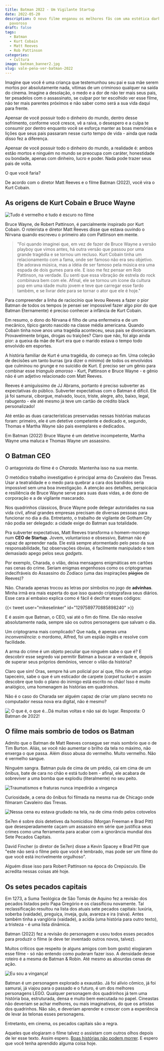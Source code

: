 ```yaml
---
title: Batman 2022 - Um Vigilante Startup
date: 2022-05-20
description: O novo filme enganou os melhores fãs com uma estética dark e um roteiro
  pavoroso
draft: false
tags:
  - Batman
  - Kurt Cobain
  - Matt Reeves
  - Rob Pattinson
categories:
  - Cultura
image: batman_banner2.jpg
slug: vale-pena-ver-batman-2022
---
```


Imagine que você é uma criança que testemunhou seu pai e sua mãe serem mortos por absolutamente nada, vítimas de um criminoso qualquer na saída do cinema. Imagine a desolação, o medo e a dor de não ter mais seus pais, ter pesadelos com o assassinato, se culpar por ter escolhido ver esse filme, não ter mais parentes próximos e não saber como será a sua vida daqui para frente.

Apensar de você possuir todo o dinheiro do mundo, dentro desse sofrimento, conforme você cresce, vê a raiva, o desespero e a culpa te consumir por dentro enquanto você se esforça manter as boas memórias e lições que seus pais passaram nesse curto tempo de vida - ainda que nada disso fez a diferença.

Apensar de você possuir todo o dinheiro do mundo, a realidade é: ambos estão mortos e ninguém no mundo se preocupa com caráter, honestidade ou bondade, apenas com dinheiro, lucro e poder. Nada pode trazer seus pais de volta.

O que você faria?

De acordo com o diretor Matt Reeves e o filme Batman (2022), você vira o Kurt Cobain.

## As origens de Kurt Cobain e Bruce Wayne

![Tudo é vermelho e tudo é escuro no filme](20220509161615.png)

Bruce Wayne, de Robert Pattinson, é parcialmente inspirado por Kurt Cobain. O roteirista e diretor Matt Reeves disse que estava ouvindo o Nirvana quando escreveu o primeiro ato com Pattinson em mente.

>"Foi quando imaginei que, em vez de fazer de Bruce Wayne a versão playboy que vimos antes, há outra versão que passou por uma grande tragédia e se tornou um recluso. Kurt Cobain tinha um relacionamento com a fama, onde ser famoso não era seu objetivo. Ele adorava música, mas a idéia de ser famoso pela música era uma espada de dois gumes para ele. E isso me fez pensar em Rob Pattinson, na verdade. Eu senti que essa vibração de estrela do rock combinava bem com ele. Afinal, ele se tornou um ícone da cultura pop em uma idade muito jovem e teve que carregar esse fardo também, e se livrar dele para se tornar o ator que ele é hoje."

Para compreender a linha de raciocínio que levou Reeves a fazer o pior Batman de todos os tempos (e pensei ser impossível fazer algo pior do que Batman Eternamente) é preciso conhecer a infância de Kurt Cobain.

Em resumo, o dono do Nirvana é filho de uma enfermeira e de um mecânico, típico garoto nascido na classe média americana. Quando Cobain tinha nove anos uma tragédia aconteceu, seus pais se divorciaram. Provavelmente brigas, drogas ou traições? Claro que não, foi algo ainda pior: a queixa da mãe de Kurt era que o marido estava o tempo todo envolvido em esportes.

A história familiar de Kurt é uma tragédia, do começo ao fim. Uma coleção de decisões um tanto burras (pra dizer o mínimo) de todos os envolvidos que culminou no grunge e no suicídio de Kurt. É preciso ser um gênio para combinar esse *triangulo amoroso* - Kurt, Pattinson e Bruce Wayne - e gênio não é um adjetivo relacionado com Matt Reeves.

Reeves é amiguíssimo de JJ Abrams, portanto é preciso subverter as expectativas do público. Subverter expectativas com o Batman é difícil. Ele já foi samurai, ciborgue, malvado, louco, triste, alegre, alto, baixo, legal, rabugento - ele até mesmo já teve um cartão de crédito black personalizado!

Até então as duas características preservadas nessas histórias malucas foram: primeiro, ele é um detetive competente e dedicado e, segundo, Thomas e Martha Wayne são pais exemplares e dedicados.

Em Batman (2022) Bruce Wayne é um detetive incompetente, Martha Wayne uma maluca e Thomas Wayne um assassino.

## O Batman CEO

O antagonista do filme é o *Charada*. Mantenha isso na sua mente.

O metódico trabalho investigativo é principal arma do Cavaleiro das Trevas. Usar a teatralidade e o medo para quebrar a cara dos bandidos seria impossível sem uma boa investigação. A atenção aos detalhes, perspicácia e resiliência de Bruce Wayne serve para suas duas vidas, a de dono de corporação e a de vigilante mascarado.

Nos quadrinhos clássicos, Bruce Wayne pode delegar autoridades na sua vida civil, afinal grandes empresas precisam de diversas pessoas para funcionar no dia a dia. Entretanto, o trabalho de vigilante de Gotham City não podia ser delegado: a cidade exige do Batman sua totalidade.

Pra subverter expectativas, Matt Reeves transforma o homem-morcego num **CEO de Startup**. Jovem, voluntarioso e obsessivo, Batman não é capaz de apreender nada. Ele está sempre atormentado pelo peso da sua responsabilidade, faz observações óbvias, é facilmente manipulado e tem demasiado apego pelos seus *gadgets*.

Por exemplo, Charada, o vilão, deixa mensagens enigmáticas em cartões nas cenas do crime. Seriam enigmas engenhosos como os criptogramas indecifráveis do Assassino do Zodíaco (uma das inspirações ~~plágios~~ de Reeves)?

Não. Charada apenas trocou as letras por símbolos no jogo de **advinhas**. Minha irmã era mais esperta do que isso quando criptografava seus diários. Esse cara aí embaixo explica como é fácil é decifrar esses códigos:

{{< tweet user="mikeselinker" id="1297589770885898240" >}}

E é assim que Batman, o CEO, vai até o fim do filme. Ele não resolve absolutamente nada, sempre são os outros personagens que salvam o dia.

Um criptograma mais complicado? Que nada, é apenas uma *inconveniência*: o mordomo, Alfred, foi um espião inglês e resolve com facilidade.

A arma do crime é um objeto peculiar que ninguém sabe o que é? E descobrir esse segredo vai permitir Batman a buscar a verdade e, depois de superar seus próprios demônios, vencer o vilão da história?

Claro que sim! Oras, sempre há um policial por aí que, filho de um antigo tapeceiro, sabe o que é um esticador de carpete (*carpet tucker*) e assim descobre que todo o plano do inimigo está escrito no chão! Isso é muito analógico, uma homenagem às histórias em quadrinhos.

Não é o caso do Charada ser alguém capaz de criar um plano secreto no computador nessa nova era digital, não é mesmo?

![ O que é, o que é...Dá muitas voltas e não sai do lugar. Resposta: O Batman de 2022!](20220519163528.png)

## O filme mais sombrio de todos os Batman

Admito que o Batman de Matt Reeves consegue ser mais sombrio que o de Tim Burton. Aliás, se você não aumentar o brilho da tela no máximo, não enxerga o que passa. Além disso abusa do vermelho. Muito vermelho. Não é vermelho sangue.

Ninguém sangra. Batman pula de cima de um prédio, cai em cima de um ônibus, bate de cara no chão e está tudo bem - afinal, ele acabara de sobreviver a uma bomba que explodiu (literalmente) no seu peito.

![Traumatismos e fraturas nunca impedirão a vingança ](the-batman-wing-suit.gif)

Curiosidade, a cena do ônibus foi filmada na mesma rua de Chicago onde filmaram Cavaleiro das Trevas.

![Nessa cena eu estava grudado na tela, na de cima rindo pelos cotovelos](22jx.gif)

Se7en é sobre dois detetives da homicídios (Morgan Freeman e Brad Pitt) que desesperadamente caçam um assassino em série que justifica seus crimes como uma ferramenta para acabar com a ignorância mundial dos Sete Pecados Capitais.

David Fincher (o diretor de Se7en) disse a Kevin Spacey e Brad Pitt que "este não será o filme pelo que você é lembrado, mas pode ser um filme do que você está incrivelmente orgulhoso".

Alguém disse isso para Robert Pattinson na época do Crepúsculo. Ele acredita nessas coisas até hoje.

## Os setes pecados capitais

Em 1273, a Suma Teológica de São Tomás de Aquino fez a revisão dos pecados listados pelo Papa Gregório e os classificou novamente. Tal reclassificação resultou na lista dos atuais sete pecados capitais: luxúria, soberba (vaidade), preguiça, inveja, gula, avareza e ira (raiva). Antes também tinha a vanglória (vaidade), a acídia (uma história para outro texto), a tristeza - é uma lista dinâmica.

Batman (2022) fez a revisão do personagem e usou todos esses pecados para produzir o filme (e deve ter inventado outros novos, talvez).

Muitos críticos que respeito (e alguns amigos com bom gosto) elogiaram esse filme - só não entendo como puderam fazer isso. A densidade desse roteiro é a mesma de Batman & Robin. Até mesmo as absurdas cenas de ação.

![Eu sou a vingança!](batman-skygif.gif)

Batman é um personagem explorado a exaustão. Já foi alívio cômico, já foi samurai, já viajou para o passado e o futuro, é um dos melhores personagens LEGO. Qualquer personagem dos quadrinhos já tem uma história boa, estruturada, densa e muito bem executada no papel. Cineastas não deveriam se achar melhores, ou mais imaginativos, do que os artistas dos quadrinhos. Não são, e deveriam aprender e crescer com a experiência de levar às telonas esses personagens.

Entretanto, em cinema, os pecados capitais são a regra.

Aqueles que elogiaram o filme talvez o assistam com outros olhos depois de ler esse texto. Assim espero. [Boas histórias não podem morrer](https://llsaboya.com/p/porque-tolkien-tem-morrer/). E espero que você tenha aprendido alguma coisa hoje.